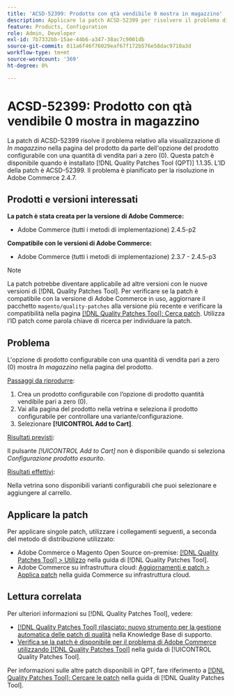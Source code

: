 ```yaml
---
title: 'ACSD-52399: Prodotto con qtà vendibile 0 mostra in magazzino'
description: Applicare la patch ACSD-52399 per risolvere il problema di Adobe Commerce, in cui l'opzione del prodotto configurabile con qtà vendibile pari a 0 mostra *In magazzino* sulla pagina del prodotto.
feature: Products, Configuration
role: Admin, Developer
exl-id: 7b7332bb-15ae-44b6-a347-38ac7c9001db
source-git-commit: 011a6f46f76029eaf67f172b576e58dac9710a3d
workflow-type: tm+mt
source-wordcount: '369'
ht-degree: 0%

---
```


# ACSD-52399: Prodotto con qtà vendibile 0 mostra in magazzino

La patch di ACSD-52399 risolve il problema relativo alla visualizzazione di *In magazzino* nella pagina del prodotto da parte dell&#39;opzione del prodotto configurabile con una quantità di vendita pari a zero (0). Questa patch è disponibile quando è installato [!DNL Quality Patches Tool (QPT)] 1.1.35. L’ID della patch è ACSD-52399. Il problema è pianificato per la risoluzione in Adobe Commerce 2.4.7.

## Prodotti e versioni interessati

**La patch è stata creata per la versione di Adobe Commerce:**

* Adobe Commerce (tutti i metodi di implementazione) 2.4.5-p2

**Compatibile con le versioni di Adobe Commerce:**

* Adobe Commerce (tutti i metodi di implementazione) 2.3.7 - 2.4.5-p3

>[!NOTE]
>
>La patch potrebbe diventare applicabile ad altre versioni con le nuove versioni di [!DNL Quality Patches Tool]. Per verificare se la patch è compatibile con la versione di Adobe Commerce in uso, aggiornare il pacchetto `magento/quality-patches` alla versione più recente e verificare la compatibilità nella pagina [[!DNL Quality Patches Tool]: Cerca patch](https://experienceleague.adobe.com/tools/commerce-quality-patches/index.html?lang=it). Utilizza l’ID patch come parola chiave di ricerca per individuare la patch.

## Problema

L&#39;opzione di prodotto configurabile con una quantità di vendita pari a zero (0) mostra *In magazzino* nella pagina del prodotto.

<u>Passaggi da riprodurre</u>:

1. Crea un prodotto configurabile con l’opzione di prodotto quantità vendibile pari a zero (0).
1. Vai alla pagina del prodotto nella vetrina e seleziona il prodotto configurabile per controllare una variante/configurazione.
1. Selezionare **[!UICONTROL Add to Cart]**.

<u>Risultati previsti</u>:

Il pulsante *[!UICONTROL Add to Cart]* non è disponibile quando si seleziona *Configurazione prodotto esaurito*.

<u>Risultati effettivi</u>:

Nella vetrina sono disponibili varianti configurabili che puoi selezionare e aggiungere al carrello.

## Applicare la patch

Per applicare singole patch, utilizzare i collegamenti seguenti, a seconda del metodo di distribuzione utilizzato:

* Adobe Commerce o Magento Open Source on-premise: [[!DNL Quality Patches Tool] > Utilizzo](/help/tools/quality-patches-tool/usage.md) nella guida di [!DNL Quality Patches Tool].
* Adobe Commerce su infrastruttura cloud: [Aggiornamenti e patch > Applica patch](https://experienceleague.adobe.com/docs/commerce-cloud-service/user-guide/develop/upgrade/apply-patches.html?lang=it) nella guida Commerce su infrastruttura cloud.

## Lettura correlata

Per ulteriori informazioni su [!DNL Quality Patches Tool], vedere:

* [[!DNL Quality Patches Tool] rilasciato: nuovo strumento per la gestione automatica delle patch di qualità](https://experienceleague.adobe.com/it/docs/commerce-operations/tools/quality-patches-tool/quality-patches-tool-to-self-serve-quality-patches) nella Knowledge Base di supporto.
* [Verifica se la patch è disponibile per il problema di Adobe Commerce utilizzando  [!DNL Quality Patches Tool]](/help/tools/quality-patches-tool/patches-available-in-qpt/check-patch-for-magento-issue-with-magento-quality-patches.md) nella guida di [!UICONTROL Quality Patches Tool].


Per informazioni sulle altre patch disponibili in QPT, fare riferimento a [[!DNL Quality Patches Tool]: Cercare le patch](https://experienceleague.adobe.com/tools/commerce-quality-patches/index.html?lang=it) nella guida di [!DNL Quality Patches Tool].
